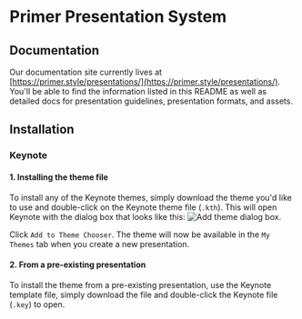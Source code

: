 # Primer Presentation System
## Documentation
Our documentation site currently lives at [https://primer.style/presentations/](https://primer.style/presentations/). You'll be able to find the information listed in this README as well as detailed docs for presentation guidelines, presentation formats, and assets.
## Installation
### Keynote
#### 1. Installing the theme file
To install any of the Keynote themes, simply download the theme you'd like to use and double-click on the Keynote theme file (`.kth`). This will open Keynote with the dialog box that looks like this: ![Add theme dialog box](https://user-images.githubusercontent.com/10384315/53050337-f50e6c00-344d-11e9-9c56-d5f3e51b19c3.png).

Click `Add to Theme Chooser`. The theme will now be available in the `My Themes` tab when you create a new presentation.

#### 2. From a pre-existing presentation
To install the theme from a pre-existing presentation, use the Keynote template file, simply download the file and double-click the Keynote file (`.key`) to open.
